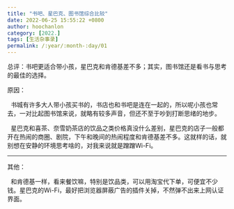 ```yaml
---
title: "书吧、星巴克、图书馆综合比较"
date: 2022-06-25 15:55:22 +0800
author: hoochanlon
category: [2022.]
tags: [生活杂事录]
permalink: /:year/:month-:day/01
---
```


总评：书吧更适合带小孩，星巴克和肯德基差不多；其实，图书馆还是看书与思考的最佳的选择。 <!-- more -->

原因：

&nbsp;&nbsp;书城有许多大人带小孩买书的，书店也和书吧是连在一起的，所以呢小孩也常去，一对比起图书馆来说，就略有较多声音，但还不至于吵到打断思绪的地步。

&nbsp;&nbsp;星巴克和喜茶、奈雪奶茶店的饮品之类价格真没什么差别，星巴克的店子一般都开在热闹的商圈、剧院，下午和晚间的热闹程度和肯德基差不多。这就样的话，就别想在安静的环境思考啥的，对我来说就是蹭蹭Wi-Fi。

---

其他：

&nbsp;&nbsp;和肯德基一样，看来餐饮嘛，特别是饮品类，可以用淘宝代下单，可便宜不少钱。星巴克的Wi-Fi，最好把浏览器屏蔽广告的插件关掉，不然弹不出来上网认证界面。

